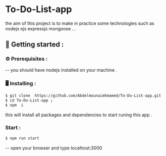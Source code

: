# To-Do-List-app
the aim of this project is to make in practice some technologies such as nodejs ejs expressjs mongoose ...

## 🏁 Getting started :
### ⚙️ Prerequisites : 
-- you should have nodejs installed on your machine . <br>

### 🖥️ Installing : 

```bash
$ git clone  https://github.com/Abdelmounaimhmamed/To-Do-List-app.git
$ cd To-Do-List-app ;
$ npm  i 
```

this will install all packages and dependencies to start runing this app . <br> 

### Start : 


```bash
$ npm run start  
```

-- open your browser and type localhost:3000
